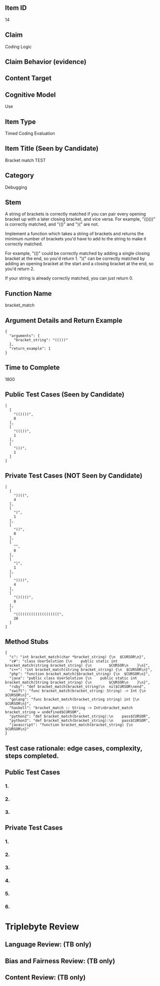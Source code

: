 ## Item ID
14

## Claim
Coding Logic

## Claim Behavior (evidence)


## Content Target


## Cognitive Model
Use

## Item Type
Timed Coding Evaluation

## Item Title (Seen by Candidate)
Bracket match TEST

## Category
Debugging

## Stem
A string of brackets is correctly matched if you can pair every opening bracket up with a later closing bracket, and vice versa. For example, "(()())" is correctly matched, and "(()" and ")(" are not.

Implement a function which takes a string of brackets and returns the minimum number of brackets you'd have to add to the string to make it correctly matched.

For example, "(()" could be correctly matched by adding a single closing bracket at the end, so you'd return 1. ")(" can be correctly matched by adding an opening bracket at the start and a closing bracket at the end, so you'd return 2.

If your string is already correctly matched, you can just return 0.

## Function Name
bracket_match

## Argument Details and Return Example
```
{
  "arguments": {
    "bracket_string": "(()))"
  },
  "return_example": 1
}
```

## Time to Complete
1800

## Public Test Cases (Seen by Candidate)
```
[
  [
    "(()())",
    0
  ],
  [
    "((())",
    1
  ],
  [
    "())",
    1
  ]
]
```

## Private Test Cases (NOT Seen by Candidate)
```
[
  [
    "))((",
    4
  ],
  [
    "(",
    1
  ],
  [
    "()",
    0
  ],
  [
    "",
    0
  ],
  [
    ")",
    1
  ],
  [
    "))))",
    4
  ],
  [
    "()()()",
    0
  ],
  [
    "((((((((((((((((((((",
    20
  ]
]
```

## Method Stubs
```
{
  "c": "int bracket_match(char *bracket_string) {\n  $CURSOR\n}",
  "c#": "class UserSolution {\n    public static int bracket_match(string bracket_string) {\n        $CURSOR\n    }\n}",
  "c++": "int bracket_match(string bracket_string) {\n  $CURSOR\n}",
  "php": "function bracket_match($bracket_string) {\n  $CURSOR\n}",
  "java": "public class UserSolution {\n    public static int bracket_match(String bracket_string) {\n        $CURSOR\n    }\n}",
  "ruby": "def bracket_match(bracket_string)\n  nil$CURSOR\nend",
  "swift": "func bracket_match(bracket_string: String) -> Int {\n  $CURSOR\n}",
  "golang": "func bracket_match(bracket_string string) int {\n    $CURSOR\n}",
  "haskell": "bracket_match :: String -> Int\nbracket_match bracket_string = undefined$CURSOR",
  "python2": "def bracket_match(bracket_string):\n    pass$CURSOR",
  "python3": "def bracket_match(bracket_string):\n    pass$CURSOR",
  "javascript": "function bracket_match(bracket_string) {\n  $CURSOR\n}"
}
```

## Test case rationale: edge cases, complexity, steps completed.
## Public Test Cases
### 1.


### 2.


### 3.

## Private Test Cases
### 1.


### 2.


### 3.


### 4.


### 5.


### 6.



# Triplebyte Review


## Language Review: (TB only)


## Bias and Fairness Review: (TB only)


## Content Review: (TB only)
